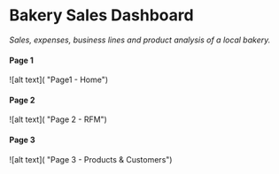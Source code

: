 # Bakery Sales Dashboard

*Sales, expenses, business lines and product analysis of a local bakery.*

#### Page 1
![alt text]( "Page1 - Home")  

#### Page 2
![alt text]( "Page 2 - RFM")  

#### Page 3
![alt text]( "Page 3 - Products & Customers")
